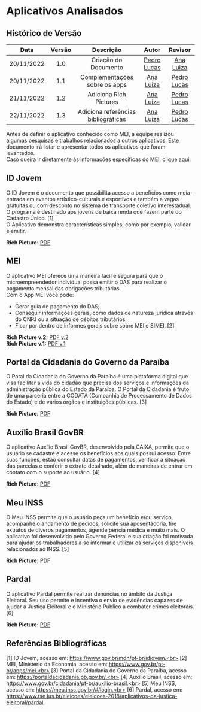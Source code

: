 # Aplicativos Analisados

## Histórico de Versão

|Data|Versão|Descrição|Autor|Revisor|
| :----------: | :------: | :-----------: | :---------: |:---------: |
|20/11/2022|1.0|Criação do Documento| [Pedro Lucas](https://github.com/PedroLSF)|[Ana Luiza](https://github.com/AnHoff)
|20/11/2022|1.1|Complementações sobre os apps| [Ana Luiza](https://github.com/AnHoff)|[Pedro Lucas](https://github.com/PedroLSF)
|21/11/2022|1.2|Adiciona Rich Pictures| [Ana Luiza](https://github.com/AnHoff)|[Pedro Lucas](https://github.com/PedroLSF)
|22/11/2022|1.3|Adiciona referências bibliográficas| [Ana Luiza](https://github.com/AnHoff)|[Pedro Lucas](https://github.com/PedroLSF)

Antes de definir o aplicativo conhecido como MEI, a equipe realizou algumas pesquisas e trabalhos relacionados a outros aplicativos. Este documento irá listar e apresentar todos os aplicativos que foram levantados. <br>
Caso queira ir diretamente às informações específicas do MEI, clique [aqui](MEI.md).

## ID Jovem

O ID Jovem é o documento que possibilita acesso a benefícios como meia-entrada em eventos artístico-culturais e esportivos e também a vagas gratuitas ou com desconto no sistema de transporte coletivo interestadual. O programa é destinado aos jovens de baixa renda que fazem parte do Cadastro Único. [1]
<br> 
O Aplicativo demonstra características simples, como por exemplo, validar e emitir.

**Rich Picture:** [PDF](../assets/richPictures/RichPictureIDJovem.pdf)
 
## MEI

O aplicativo MEI oferece uma maneira fácil e segura para que o microempreendedor individual possa emitir o DAS para realizar o pagamento mensal das obrigações tributárias.
<br>
Com o App MEI você pode:

* Gerar guia de pagamento do DAS; 
* Conseguir informações gerais, como dados de natureza jurídica através do CNPJ ou a situação de débitos tributários; 
* Ficar por dentro de informes gerais sobre sobre MEI e SIMEI. [2]

**Rich Picture v.2:** [PDF v.2](../assets/richPictures/RichPictureMEI2.pdf)<br>
**Rich Picture v.1:** [PDF v.1](../assets/richPictures/RichPictureMEI.pdf)


## Portal da Cidadania do Governo da Paraíba

O Potal da Cidadania do Governo da Paraíba é uma plataforma digital que visa facilitar a vida do cidadão que precisa dos serviços e informações da administração pública do Estado da Paraíba. O Portal da Cidadania é fruto de uma parceria entre a CODATA (Companhia de Processamento de Dados do Estado) e de vários órgãos e instituições públicas. [3]

**Rich Picture:** [PDF](../assets/richPictures/RichPicturePortaldaCidadania.pdf)

## Auxílio Brasil GovBR

O aplicativo Auxílio Brasil GovBR, desenvolvido pela CAIXA, permite que o usuário se cadastre e acesse os benefícios aos quais possui acesso. Entre suas funções, estão consultar datas de pagamentos, verificar a situação das parcelas e conferir o extrato detalhado, além de maneiras de entrar em contato com o suporte ao usuário. [4]

**Rich Picture:** [PDF](../assets/richPictures/RichPictureAuxilioBrasil.pdf)

## Meu INSS

O Meu INSS permite que o usuário peça um benefício e/ou serviço, acompanhe o andamento de pedidos, solicite sua aposentadoria, tire extratos de diveros pagamentos, agende perícia médica e muito mais. O aplicativo foi desenvolvido pelo Governo Federal e sua criação foi motivada para ajudar os trabalhadores a se informar e utilizar os serviços disponíveis relacionados ao INSS. [5]

**Rich Picture:** [PDF](../assets/richPictures/RichPictureMeuINSS.pdf)

## Pardal

O aplicativo Pardal permite realizar denúncias no âmbito da Justiça Eleitoral. Seu uso permite e incentiva o envio de evidências capazes de ajudar a Justiça Eleitoral e o Ministério Público a combater crimes eleitorais. [6]

**Rich Picture:** [PDF](../assets/richPictures/RichPicturePardal.pdf)

## Referências Bibliográficas
[1] ID Jovem, acesso em: https://www.gov.br/mdh/pt-br/idjovem.<br>
[2] MEI, Ministério da Economia, acesso em: https://www.gov.br/pt-br/apps/mei.<br>
[3] Portal da Cidadania do Governo da Paraíba, acesso em: https://portaldacidadania.pb.gov.br/.<br>
[4] Auxílio Brasil, acesso em: https://www.gov.br/cidadania/pt-br/auxilio-brasil.<br>
[5] Meu INSS, acesso em: https://meu.inss.gov.br/#/login.<br>
[6] Pardal, acesso em: https://www.tse.jus.br/eleicoes/eleicoes-2018/aplicativos-da-justica-eleitoral/pardal.
